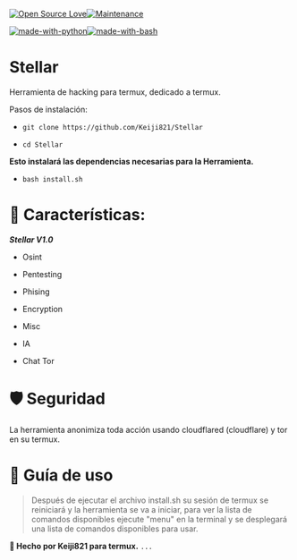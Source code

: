 [![Open Source Love](https://badges.frapsoft.com/os/v1/open-source.svg?v=103)](https://github.com/ellerbrock/open-source-badges/)[![Maintenance](https://img.shields.io/badge/Maintained%3F-yes-green.svg)](https://GitHub.com/Naereen/StrapDown.js/graphs/commit-activity)

[![made-with-python](https://img.shields.io/badge/Made%20with-Python-1f425f.svg)](https://www.python.org/)[![made-with-bash](https://img.shields.io/badge/Made%20with-Bash-1f425f.svg)](https://www.gnu.org/software/bash/)


# Stellar

Herramienta de hacking para termux, dedicado a termux.

Pasos de instalación:

- ```git clone https://github.com/Keiji821/Stellar```

- ```cd Stellar```

**Esto instalará las dependencias necesarias para la Herramienta.**

- ```bash install.sh```

# 🧩 Características:

___Stellar V1.0___

- Osint

- Pentesting

- Phising

- Encryption

- Misc

- IA

- Chat Tor

# 🛡 Seguridad
La herramienta anonimiza toda acción usando cloudflared (cloudflare) y tor en su termux.
# 

# 📄 Guía de uso

> Después de ejecutar el archivo install.sh su sesión de termux se reiniciará y la herramienta se va a iniciar, para ver la lista de comandos disponibles ejecute "menu" en la terminal y se desplegará una lista de comandos disponibles para usar.

**🍁 Hecho por Keiji821 para termux.** ```...```
# 